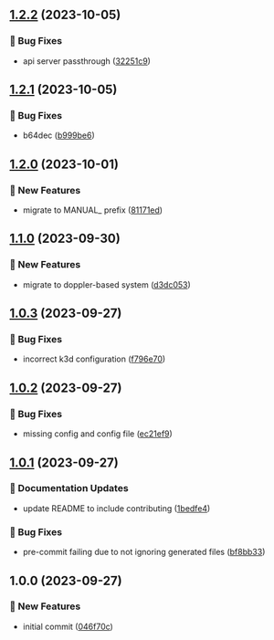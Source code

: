 ## [1.2.2](https://github.com/AtomiCloud/sulfoxide.helium/compare/v1.2.1...v1.2.2) (2023-10-05)


### 🐛 Bug Fixes

* api server passthrough ([32251c9](https://github.com/AtomiCloud/sulfoxide.helium/commit/32251c9b38b79a1c29ed7b916553a0e246384302))

## [1.2.1](https://github.com/AtomiCloud/sulfoxide.helium/compare/v1.2.0...v1.2.1) (2023-10-05)


### 🐛 Bug Fixes

* b64dec ([b999be6](https://github.com/AtomiCloud/sulfoxide.helium/commit/b999be6d0aa3ced11a26f8fe14a79003ac7177ef))

## [1.2.0](https://github.com/AtomiCloud/sulfoxide.helium/compare/v1.1.0...v1.2.0) (2023-10-01)


### 🚀 New Features

* migrate to MANUAL_ prefix ([81171ed](https://github.com/AtomiCloud/sulfoxide.helium/commit/81171ed2325e11382af7f967a6e600cdb9737078))

## [1.1.0](https://github.com/AtomiCloud/sulfoxide.helium/compare/v1.0.3...v1.1.0) (2023-09-30)


### 🚀 New Features

* migrate to doppler-based system ([d3dc053](https://github.com/AtomiCloud/sulfoxide.helium/commit/d3dc0539cc7d224d97831193522778e557b3113d))

## [1.0.3](https://github.com/AtomiCloud/sulfoxide.helium/compare/v1.0.2...v1.0.3) (2023-09-27)


### 🐛 Bug Fixes

* incorrect k3d configuration ([f796e70](https://github.com/AtomiCloud/sulfoxide.helium/commit/f796e705dd2500fdffa11ea7d6d0a3226191af1c))

## [1.0.2](https://github.com/AtomiCloud/sulfoxide.helium/compare/v1.0.1...v1.0.2) (2023-09-27)


### 🐛 Bug Fixes

* missing config and config file ([ec21ef9](https://github.com/AtomiCloud/sulfoxide.helium/commit/ec21ef9f51fa572c583663cbfe6d8059596a3d40))

## [1.0.1](https://github.com/AtomiCloud/sulfoxide.helium/compare/v1.0.0...v1.0.1) (2023-09-27)


### 📝 Documentation Updates

* update README to include contributing ([1bedfe4](https://github.com/AtomiCloud/sulfoxide.helium/commit/1bedfe4cef9201861c67c380a2ddc6816460fb11))


### 🐛 Bug Fixes

* pre-commit failing due to not ignoring generated files ([bf8bb33](https://github.com/AtomiCloud/sulfoxide.helium/commit/bf8bb3380449a8c16a12dfd6bf6ac48a2294f3ab))

## 1.0.0 (2023-09-27)


### 🚀 New Features

* initial commit ([046f70c](https://github.com/AtomiCloud/sulfoxide.helium/commit/046f70cdd57135443d58a5ea0085b9b3f6d167e3))
